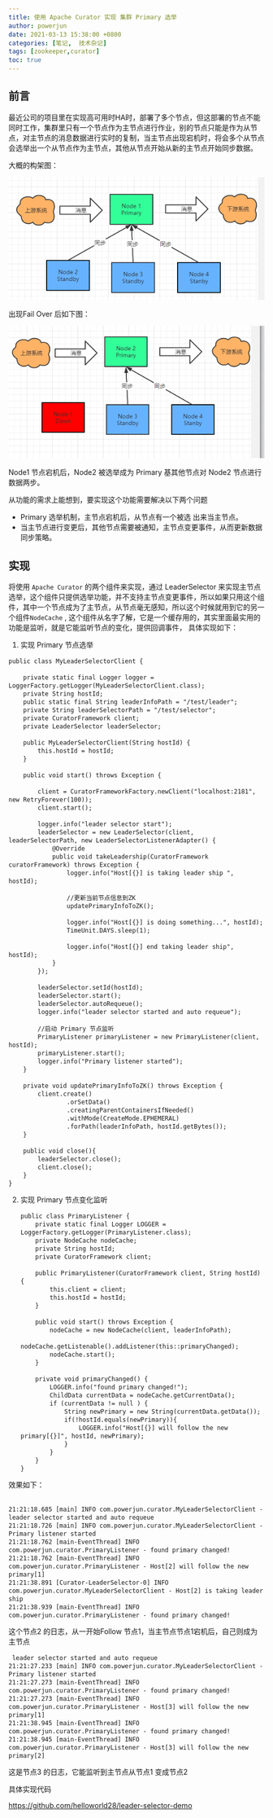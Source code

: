```yaml
---
title: 使用 Apache Curator 实现 集群 Primary 选举
author: powerjun        
date: 2021-03-13 15:38:00 +0800
categories: [笔记,  技术杂记]
tags: [zookeeper,curator]
toc: true
---
```




## 前言

最近公司的项目里在实现高可用时HA时，部署了多个节点，但这部署的节点不能同时工作，集群里只有一个节点作为主节点进行作业，别的节点只能是作为从节点，对主节点的消息数据进行实时的复制，当主节点出现宕机时，将会多个从节点会选举出一个从节点作为主节点，其他从节点开始从新的主节点开始同步数据。

大概的构架图：

![](/assets\img\primary.png)

出现Fail Over 后如下图：

![](/assets\img\failover.png)

Node1 节点宕机后，Node2 被选举成为 Primary 基其他节点对 Node2 节点进行数据两步。

从功能的需求上能想到，要实现这个功能需要解决以下两个问题

* Primary 选举机制，主节点宕机后，从节点有一个被选 出来当主节点。
* 当主节点进行变更后，其他节点需要被通知，主节点变更事件，从而更新数据同步策略。

## 实现

将使用 `Apache Curator` 的两个组件来实现，通过 LeaderSelector 来实现主节点选举，这个组件只提供选举功能，并不支持主节点变更事件，所以如果只用这个组件，其中一个节点成为了主节点，从节点毫无感知，所以这个时候就用到它的另一个组件`NodeCache`  , 这个组件从名字了解，它是一个缓存用的，其实里面最实用的功能是监听，就是它能监听节点的变化，提供回调事件， 具体实现如下：

1. 实现 Primary 节点选举

```
public class MyLeaderSelectorClient {

    private static final Logger logger = LoggerFactory.getLogger(MyLeaderSelectorClient.class);
    private String hostId;
    public static final String leaderInfoPath = "/test/leader";
    private String leaderSelectorPath = "/test/selector";
    private CuratorFramework client;
    private LeaderSelector leaderSelector;

    public MyLeaderSelectorClient(String hostId) {
        this.hostId = hostId;
    }

    public void start() throws Exception {

        client = CuratorFrameworkFactory.newClient("localhost:2181", new RetryForever(100));
        client.start();

        logger.info("leader selector start");
        leaderSelector = new LeaderSelector(client, leaderSelectorPath, new LeaderSelectorListenerAdapter() {
            @Override
            public void takeLeadership(CuratorFramework curatorFramework) throws Exception {
                logger.info("Host[{}] is taking leader ship ", hostId);
                
                //更新当前节点信息到ZK
                updatePrimaryInfoToZK();
                
                logger.info("Host[{}] is doing something...", hostId);
                TimeUnit.DAYS.sleep(1);
                
                logger.info("Host[{}] end taking leader ship", hostId);
            }
        });

        leaderSelector.setId(hostId);
        leaderSelector.start();
        leaderSelector.autoRequeue();
        logger.info("leader selector started and auto requeue");
        
        //启动 Primary 节点监听
        PrimaryListener primaryListener = new PrimaryListener(client, hostId);
        primaryListener.start();
        logger.info("Primary listener started");
    }

    private void updatePrimaryInfoToZK() throws Exception {
        client.create()
                .orSetData()
                .creatingParentContainersIfNeeded()
                .withMode(CreateMode.EPHEMERAL)
                .forPath(leaderInfoPath, hostId.getBytes());
    }

    public void close(){
        leaderSelector.close();
        client.close();
    }
}

```

2. 实现 Primary 节点变化监听

   ```
   public class PrimaryListener {
       private static final Logger LOGGER = LoggerFactory.getLogger(PrimaryListener.class);
       private NodeCache nodeCache;
       private String hostId;
       private CuratorFramework client;
   
       public PrimaryListener(CuratorFramework client, String hostId) {
           this.client = client;
           this.hostId = hostId;
       }
   
       public void start() throws Exception {
           nodeCache = new NodeCache(client, leaderInfoPath);
           nodeCache.getListenable().addListener(this::primaryChanged);
           nodeCache.start();
       }
   
       private void primaryChanged() {
           LOGGER.info("found primary changed!");
           ChildData currentData = nodeCache.getCurrentData();
           if (currentData != null ) {
               String newPrimary = new String(currentData.getData());
               if(!hostId.equals(newPrimary)){
                   LOGGER.info("Host[{}] will follow the new primary[{}]", hostId, newPrimary);
               }
           }
       }
   }
   
   ```

   

效果如下：

```

21:21:18.685 [main] INFO com.powerjun.curator.MyLeaderSelectorClient - leader selector started and auto requeue
21:21:18.726 [main] INFO com.powerjun.curator.MyLeaderSelectorClient - Primary listener started 
21:21:18.762 [main-EventThread] INFO com.powerjun.curator.PrimaryListener - found primary changed!
21:21:18.762 [main-EventThread] INFO com.powerjun.curator.PrimaryListener - Host[2] will follow the new primary[1]
21:21:38.891 [Curator-LeaderSelector-0] INFO com.powerjun.curator.MyLeaderSelectorClient - Host[2] is taking leader ship 
21:21:38.939 [main-EventThread] INFO com.powerjun.curator.PrimaryListener - found primary changed!
```

这个节点2 的日志，从一开始Follow 节点1，当主节点节点1宕机后，自己则成为主节点

```
 leader selector started and auto requeue
21:21:27.233 [main] INFO com.powerjun.curator.MyLeaderSelectorClient - Primary listener started
21:21:27.273 [main-EventThread] INFO com.powerjun.curator.PrimaryListener - found primary changed!
21:21:27.273 [main-EventThread] INFO com.powerjun.curator.PrimaryListener - Host[3] will follow the new primary[1]
21:21:38.945 [main-EventThread] INFO com.powerjun.curator.PrimaryListener - found primary changed!
21:21:38.945 [main-EventThread] INFO com.powerjun.curator.PrimaryListener - Host[3] will follow the new primary[2]
```

这是节点3 的日志，它能监听到主节点从节点1 变成节点2

具体实现代码

https://github.com/helloworld28/leader-selector-demo